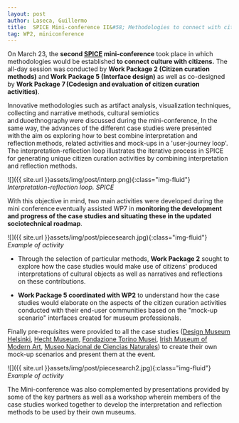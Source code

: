 ```yaml
---
layout: post
author: Laseca, Guillermo
title:  SPICE Mini-conference II&#58; Methodologies to connect with citizens
tag: WP2, miniconference
---
```


On March 23, the **second [SPICE](https://spice-h2020.eu/) mini-conference**  took place in which methodologies would be established  **to connect culture with citizens.**  The all-day session was conducted by **Work Package 2 (Citizen curation methods)** and **Work Package 5 (Interface design)** as well as co-designed by **Work Package 7 (Codesign and evaluation of citizen curation activities)**.

Innovative methodologies such as artifact analysis, visualization techniques, collecting and narrative methods, cultural semiotics and duoethnography were discussed during the mini-conference, In the same way, the advances of the different case studies were presented with the aim os exploring how to best combine interpretation and reflection methods, related activities and mock-ups in a &#39;user-journey loop&#39;. The interpretation-reflection loop illustrates the iterative process in SPICE for generating unique citizen curation activities by combining interpretation and reflection methods.

![]({{ site.url }}assets/img/post/interp.png){:class="img-fluid"}<br>
*Interpretation-reflection loop. SPICE*

With this objective in mind, two main activities were developed during the mini conference eventually assisted WP7 in  **monitoring the development and progress of the case studies and situating these in the updated sociotechnical roadmap**.

![]({{ site.url }}assets/img/post/piecesearch.jpg){:class="img-fluid"}
*Example of activity*

- Through the selection of particular methods,  **Work Package 2**  sought to explore how the case studies would make use of citizens&#39; produced interpretations of cultural objects as well as narratives and reflections on these contributions.

- **Work Package 5 coordinated with WP2**  to understand how the case studies would elaborate on the aspects of the citizen curation activities conducted with their end-user communities based on the &quot;mock-up scenario&quot; interfaces created for museum professionals.

Finally pre-requisites were provided to all the case studies ([Design Museum Helsinki](https://www.designmuseum.fi/en/), [Hecht Museum](https://www.haifa.ac.il/index.php/en/), [Fondazione Torino Musei](https://www.fondazionetorinomusei.it/it), [Irish Museum of Modern Art](https://imma.ie/), [Museo Nacional de Ciencias Naturales](https://www.mncn.csic.es/en)) to create their own mock-up scenarios and present them at the event.

![]({{ site.url }}assets/img/post/piecesearch2.jpg){:class="img-fluid"}
*Example of activity*

The Mini-conference was also complemented by presentations provided by some of the key partners as well as a workshop wherein members of the case studies worked together to develop the interpretation and reflection methods to be used by their own museums.
